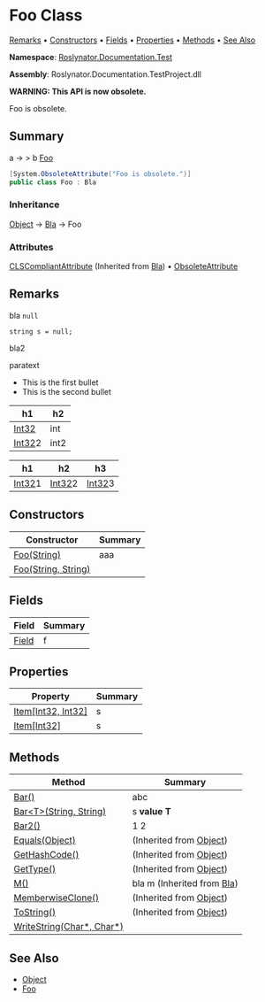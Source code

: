 # Foo Class

[Remarks](#remarks) &#x2022; [Constructors](#constructors) &#x2022; [Fields](#fields) &#x2022; [Properties](#properties) &#x2022; [Methods](#methods) &#x2022; [See Also](#see-also)

**Namespace**: [Roslynator.Documentation.Test](../README.md)

**Assembly**: Roslynator\.Documentation\.TestProject\.dll

**WARNING: This API is now obsolete\.**

Foo is obsolete\.

## Summary

a → > b [Foo](./README.md)

```csharp
[System.ObsoleteAttribute("Foo is obsolete.")]
public class Foo : Bla
```

### Inheritance

[Object](https://docs.microsoft.com/en-us/dotnet/api/system.object) &#x2192; [Bla](../../../../_Global/Bla/README.md) &#x2192; Foo

### Attributes

[CLSCompliantAttribute](https://docs.microsoft.com/en-us/dotnet/api/system.clscompliantattribute) \(Inherited from [Bla](../../../../_Global/Bla/README.md)\) &#x2022; [ObsoleteAttribute](https://docs.microsoft.com/en-us/dotnet/api/system.obsoleteattribute)

## Remarks

bla `null`

```
string s = null;
```


bla2


paratext


* This is the first bullet
* This is the second bullet

| h1  | h2  |
| --- | --- |
| [Int32](https://docs.microsoft.com/en-us/dotnet/api/system.int32) | int |
| [Int32](https://docs.microsoft.com/en-us/dotnet/api/system.int32)2 | int2 |


| h1  | h2  | h3  |
| --- | --- | --- |
| [Int32](https://docs.microsoft.com/en-us/dotnet/api/system.int32)1 | [Int32](https://docs.microsoft.com/en-us/dotnet/api/system.int32)2 | [Int32](https://docs.microsoft.com/en-us/dotnet/api/system.int32)3 |

## Constructors

| Constructor | Summary |
| ----------- | ------- |
| [Foo(String)](-ctor/README.md#Roslynator_Documentation_Test_Foo__ctor_System_String_) | aaa |
| [Foo(String, String)](-ctor/README.md#Roslynator_Documentation_Test_Foo__ctor_System_String_System_String_) | |

## Fields

| Field | Summary |
| ----- | ------- |
| [Field](Field/README.md) | f |

## Properties

| Property | Summary |
| -------- | ------- |
| [Item\[Int32, Int32\]](Item/README.md#Roslynator_Documentation_Test_Foo_Item_System_Int32_System_Int32_) | s |
| [Item\[Int32\]](Item/README.md#Roslynator_Documentation_Test_Foo_Item_System_Int32_) | s |

## Methods

| Method | Summary |
| ------ | ------- |
| [Bar()](Bar/README.md#Roslynator_Documentation_Test_Foo_Bar) | abc |
| [Bar\<T>(String, String)](Bar-1/README.md#Roslynator_Documentation_Test_Foo_Bar__1_System_String_System_String_) | s **value** **T** |
| [Bar2()](Bar2/README.md) |     1 2 |
| [Equals(Object)](https://docs.microsoft.com/en-us/dotnet/api/system.object.equals) |  \(Inherited from [Object](https://docs.microsoft.com/en-us/dotnet/api/system.object)\) |
| [GetHashCode()](https://docs.microsoft.com/en-us/dotnet/api/system.object.gethashcode) |  \(Inherited from [Object](https://docs.microsoft.com/en-us/dotnet/api/system.object)\) |
| [GetType()](https://docs.microsoft.com/en-us/dotnet/api/system.object.gettype) |  \(Inherited from [Object](https://docs.microsoft.com/en-us/dotnet/api/system.object)\) |
| [M()](../../../../_Global/Bla/M/README.md) | bla m \(Inherited from [Bla](../../../../_Global/Bla/README.md)\) |
| [MemberwiseClone()](https://docs.microsoft.com/en-us/dotnet/api/system.object.memberwiseclone) |  \(Inherited from [Object](https://docs.microsoft.com/en-us/dotnet/api/system.object)\) |
| [ToString()](https://docs.microsoft.com/en-us/dotnet/api/system.object.tostring) |  \(Inherited from [Object](https://docs.microsoft.com/en-us/dotnet/api/system.object)\) |
| [WriteString(Char*, Char*)](WriteString/README.md) | |

## See Also

* [Object](https://docs.microsoft.com/en-us/dotnet/api/system.object)
* [Foo](./README.md)
